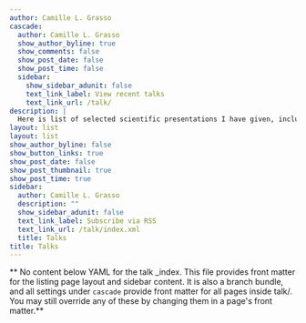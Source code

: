 ```yaml
---
author: Camille L. Grasso
cascade:
  author: Camille L. Grasso
  show_author_byline: true
  show_comments: false
  show_post_date: false
  show_post_time: false
  sidebar:
    show_sidebar_adunit: false
    text_link_label: View recent talks
    text_link_url: /talk/
description: |
  Here is list of selected scientific presentations I have given, including posters, conference talks, and seminar presentations. 
layout: list
layout: list
show_author_byline: false
show_button_links: true
show_post_date: false
show_post_thumbnail: true
show_post_time: true
sidebar:
  author: Camille L. Grasso
  description: ""
  show_sidebar_adunit: false
  text_link_label: Subscribe via RSS
  text_link_url: /talk/index.xml
  title: Talks 
title: Talks
---
```


** No content below YAML for the talk _index. This file provides front matter for the listing page layout and sidebar content. It is also a branch bundle, and all settings under `cascade` provide front matter for all pages inside talk/. You may still override any of these by changing them in a page's front matter.**
